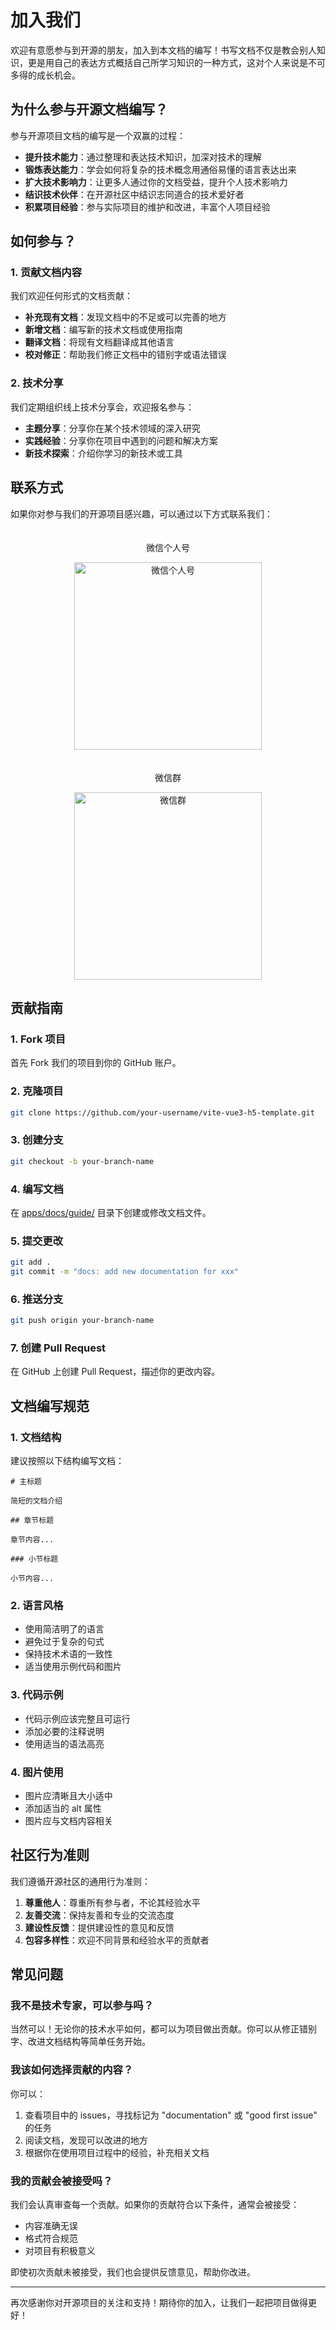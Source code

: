 # 加入我们

欢迎有意愿参与到开源的朋友，加入到本文档的编写！书写文档不仅是教会别人知识，更是用自己的表达方式概括自己所学习知识的一种方式，这对个人来说是不可多得的成长机会。

## 为什么参与开源文档编写？

参与开源项目文档的编写是一个双赢的过程：

- **提升技术能力**：通过整理和表达技术知识，加深对技术的理解
- **锻炼表达能力**：学会如何将复杂的技术概念用通俗易懂的语言表达出来
- **扩大技术影响力**：让更多人通过你的文档受益，提升个人技术影响力
- **结识技术伙伴**：在开源社区中结识志同道合的技术爱好者
- **积累项目经验**：参与实际项目的维护和改进，丰富个人项目经验

## 如何参与？

### 1. 贡献文档内容

我们欢迎任何形式的文档贡献：

- **补充现有文档**：发现文档中的不足或可以完善的地方
- **新增文档**：编写新的技术文档或使用指南
- **翻译文档**：将现有文档翻译成其他语言
- **校对修正**：帮助我们修正文档中的错别字或语法错误

### 2. 技术分享

我们定期组织线上技术分享会，欢迎报名参与：

- **主题分享**：分享你在某个技术领域的深入研究
- **实践经验**：分享你在项目中遇到的问题和解决方案
- **新技术探索**：介绍你学习的新技术或工具

## 联系方式

如果你对参与我们的开源项目感兴趣，可以通过以下方式联系我们：

<div style="display: flex; justify-content: space-around; flex-wrap: wrap; gap: 20px; margin: 20px 0;">
  <div style="text-align: center;">
    <p>微信个人号</p>
    <img src="/img/wx.png" alt="微信个人号" style="width: 300px; height: 300px; object-fit: contain;">
  </div>
  <div style="text-align: center;">
    <p>微信群</p>
    <img src="/img/wxq.png" alt="微信群" style="width: 300px; height: 300px; object-fit: contain;">
  </div>
</div>

## 贡献指南

### 1. Fork 项目

首先 Fork 我们的项目到你的 GitHub 账户。

### 2. 克隆项目

```bash
git clone https://github.com/your-username/vite-vue3-h5-template.git
```

### 3. 创建分支

```bash
git checkout -b your-branch-name
```

### 4. 编写文档

在 [apps/docs/guide/](file:///Users/wuxingxi/Desktop/vite-vue3-h5-template/apps/docs/guide)
目录下创建或修改文档文件。

### 5. 提交更改

```bash
git add .
git commit -m "docs: add new documentation for xxx"
```

### 6. 推送分支

```bash
git push origin your-branch-name
```

### 7. 创建 Pull Request

在 GitHub 上创建 Pull Request，描述你的更改内容。

## 文档编写规范

### 1. 文档结构

建议按照以下结构编写文档：

```
# 主标题

简短的文档介绍

## 章节标题

章节内容...

### 小节标题

小节内容...
```

### 2. 语言风格

- 使用简洁明了的语言
- 避免过于复杂的句式
- 保持技术术语的一致性
- 适当使用示例代码和图片

### 3. 代码示例

- 代码示例应该完整且可运行
- 添加必要的注释说明
- 使用适当的语法高亮

### 4. 图片使用

- 图片应清晰且大小适中
- 添加适当的 alt 属性
- 图片应与文档内容相关

## 社区行为准则

我们遵循开源社区的通用行为准则：

1. **尊重他人**：尊重所有参与者，不论其经验水平
2. **友善交流**：保持友善和专业的交流态度
3. **建设性反馈**：提供建设性的意见和反馈
4. **包容多样性**：欢迎不同背景和经验水平的贡献者

## 常见问题

### 我不是技术专家，可以参与吗？

当然可以！无论你的技术水平如何，都可以为项目做出贡献。你可以从修正错别字、改进文档结构等简单任务开始。

### 我该如何选择贡献的内容？

你可以：

1. 查看项目中的 issues，寻找标记为 "documentation" 或 "good first issue" 的任务
2. 阅读文档，发现可以改进的地方
3. 根据你在使用项目过程中的经验，补充相关文档

### 我的贡献会被接受吗？

我们会认真审查每一个贡献。如果你的贡献符合以下条件，通常会被接受：

- 内容准确无误
- 格式符合规范
- 对项目有积极意义

即使初次贡献未被接受，我们也会提供反馈意见，帮助你改进。

---

再次感谢你对开源项目的关注和支持！期待你的加入，让我们一起把项目做得更好！
